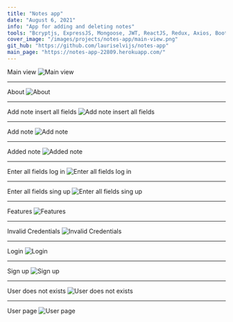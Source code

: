 ```yaml
---
title: "Notes app"
date: "August 6, 2021"
info: "App for adding and deleting notes"
tools: "Bcryptjs, ExpressJS, Mongoose, JWT, ReactJS, Redux, Axios, Bootstrap, HTML, CSS, Node.js, JavaScript, TypeScript"
cover_image: "/images/projects/notes-app/main-view.png"
git_hub: "https://github.com/lauriselvijs/notes-app"
main_page: "https://notes-app-22809.herokuapp.com/"
---
```


Main view
![Main view](/images/projects/notes-app/main-view.png)

---

About
![About](/images/projects/notes-app/about.png)

---

Add note insert all fields
![Add note insert all fields](/images/projects/notes-app/add-note-insert-all-fields.png)

---

Add note
![Add note](/images/projects/notes-app/add-note.png)

---

Added note
![Added note](/images/projects/notes-app/added-note.png)

---

Enter all fields log in
![Enter all fields log in](/images/projects/notes-app/enter-all-fields-log-in.png)

---

Enter all fields sing up
![Enter all fields sing up](/images/projects/notes-app/enter-all-fields-sign-up.png)

---

Features
![Features](/images/projects/notes-app/features.png)

---

Invalid Credentials
![Invalid Credentials](/images/projects/notes-app/invalid-credentials.png)

---

Login
![Login](/images/projects/notes-app/login.png)

---

Sign up
![Sign up](/images/projects/notes-app/sign-up.png)

---

User does not exists
![User does not exists](/images/projects/notes-app/user-does-not-exists.png)

---

User page
![User page](/images/projects/notes-app/user-page.png)
